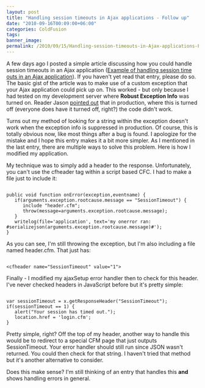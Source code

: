 ```yaml
---
layout: post
title: "Handling session timeouts in Ajax applications - Follow up"
date: "2010-09-16T00:09:00+06:00"
categories: ColdFusion 
tags: 
banner_image: 
permalink: /2010/09/15/Handling-session-timeouts-in-Ajax-applications-Follow-up
---
```


A few days ago I posted a simple article discussing how you could handle session timeouts in an Ajax application (<a href="http://www.raymondcamden.com/index.cfm/2010/9/8/Example-of-handling-session-time-outs-in-an-Ajax-application">Example of handling session time outs in an Ajax application</a>). If you haven't yet read that entry, please do so. The basic gist of the article was to make use of a custom exception that your Ajax application could pick up on. This worked - but only because I had tested on my development server where <b>Robust Exception Info</b> was turned on. Reader Jason <a href="http://www.coldfusionjedi.com/index.cfm/2010/9/8/Example-of-handling-session-time-outs-in-an-Ajax-application#c73CC9AE6-C699-4CBE-E42555C4B392E03C">pointed out</a> that in production, where this is turned off (everyone does have it turned off, right?) the code didn't work.

<p/>

Turns out my method of looking for a string within the exception doesn't work when the exception info is suppressed in production. Of course, this is totally obvious now, like most things after a bug is found. I apologize for the mistake and I hope this entry makes it a bit more simpler. As I mentioned in the last entry, there are multiple ways to solve this problem. Here is how I modified my application.

<p/>

My technique was to simply add a header to the response. Unfortunately, you can't use the cfheader tag within a script based CFC. I had to make a file just to include it:

<p/>

<code>
public void function onError(exception,eventname) {
   if(arguments.exception.rootcause.message == "SessionTimeout") {
      include "header.cfm";
      throw(message=arguments.exception.rootcause.message);
   }
   writelog(file='application', text='my onerror ran: #serializejson(arguments.exception.rootcause.message)#');
}
</code>

<p/>

As you can see, I'm still throwing the exception, but I'm also including a file named header.cfm. That just has:

<p/>

<code>
&lt;cfheader name="SessionTimeout" value="1"&gt;
</code>

<p/>

Finally - I modified my ajaxSetup error handler then to check for this header. I've never checked headers in JavaScript before but it's pretty simple:

<p/>

<code>
var sessionTimeout = x.getResponseHeader("SessionTimeout");
if(sessionTimeout == 1) {
   alert("Your session has timed out.");
   location.href = 'login.cfm';
}
</code>

<p/>

Pretty simple, right? Off the top of my header, another way to handle this would be to redirect to a special CFM page that just outputs SessionTimeout. Your error handler should still run since JSON wasn't returned. You could then check for that string. I haven't tried that method but it's another alternative to consider.

<p/>

Does this make sense? I'm still thinking of an entry that handles this <b>and</b> shows handling errors in general.